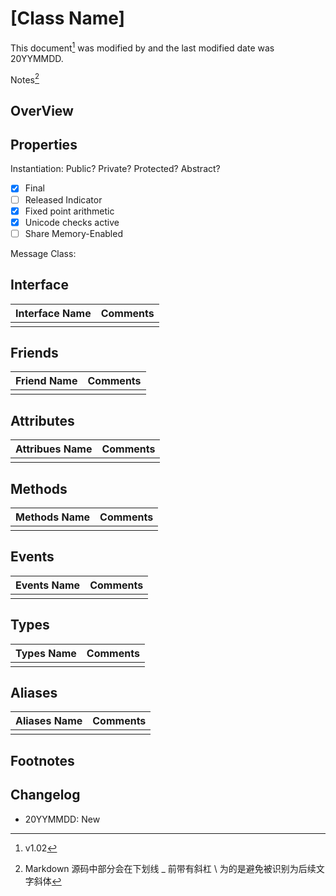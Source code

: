 # [Class Name]

<Class Description>

This document[^Template Version] was modified by <Author> and the last modified date was 20YYMMDD.

Notes[^1]

## OverView


## Properties
Instantiation: Public? Private? Protected? Abstract?
- [x] Final
- [ ] Released Indicator
- [x] Fixed point arithmetic
- [x] Unicode checks active
- [ ] Share Memory-Enabled

Message Class:

## Interface
| Interface Name | Comments |
| -------------- | -------- |
|                |          |

## Friends
| Friend Name | Comments |
| ----------- | -------- |
|             |          |

## Attributes
| Attribues Name | Comments |
| -------------- | -------- |
|                |          |

## Methods
| Methods Name | Comments |
| ------------ | -------- |
|              |          |

## Events
| Events Name | Comments |
| ----------- | -------- |
|             |          |

## Types
| Types Name | Comments |
| ---------- | -------- |
|            |          |

## Aliases
| Aliases Name | Comments |
| ------------ | -------- |
|              |          |

## Footnotes

[^Template Version]: v1.02
[^1]: Markdown 源码中部分会在下划线 _ 前带有斜杠 \ 为的是避免被识别为后续文字斜体

## Changelog

* 20YYMMDD: New
